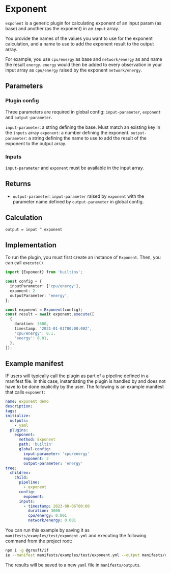 # Exponent

`exponent` is a generic plugin for calculating exponent of an input param (as base) and another (as the exponent) in an `input` array.

You provide the names of the values you want to use for the exponent calculation, and a name to use to add the exponent result to the output array.

For example, you use `cpu/energy` as base and `network/energy` as and name the result `energy`. `energy` would then be added to every observation in your input array as `cpu/energy` raised by the exponent `network/energy`.

## Parameters

### Plugin config

Three parameters are required in global config: `input-parameter`, `exponent` and `output-parameter`.

`input-parameter`: a string defining the base. Must match an existing key in the `inputs` array
`exponent`: a number defining the exponent.
`output-parameter`: a string defining the name to use to add the result of the exponent to the output array.

### Inputs

`input-parameter` and `exponent` must be available in the input array.

## Returns

- `output-parameter`: `input-parameter` raised by `exponent` with the parameter name defined by `output-parameter` in global config.

## Calculation

```pseudocode
output = input ^ exponent
```

## Implementation

To run the plugin, you must first create an instance of `Exponent`. Then, you can call `execute()`.

```typescript
import {Exponent} from 'builtins';

const config = {
  inputParameter: ['cpu/energy'],
  exponent: 2
  outputParameter: 'energy',
};

const exponent = Exponent(config);
const result = await exponent.execute([
  {
    duration: 3600,
    timestamp: '2021-01-01T00:00:00Z',
    'cpu/energy': 0.1,
    'energy': 0.01,
  },
]);
```

## Example manifest

IF users will typically call the plugin as part of a pipeline defined in a manifest file. In this case, instantiating the plugin is handled by and does not have to be done explicitly by the user. The following is an example manifest that calls `exponent`:

```yaml
name: exponent demo
description:
tags:
initialize:
  outputs:
    - yaml
  plugins:
    exponent:
      method: Exponent
      path: 'builtin'
      global-config:
        input-parameter: 'cpu/energy'
        exponent: 2
        output-parameter: 'energy'
tree:
  children:
    child:
      pipeline:
        - exponent
      config:
        exponent:
      inputs:
        - timestamp: 2023-08-06T00:00
          duration: 3600
          cpu/energy: 0.001
          network/energy: 0.001
```

You can run this example by saving it as `manifests/examples/test/exponent.yml` and executing the following command from the project root:

```sh
npm i -g @grnsft/if
ie --manifest manifests/examples/test/exponent.yml --output manifests/outputs/exponent.yml
```

The results will be saved to a new `yaml` file in `manifests/outputs`.

